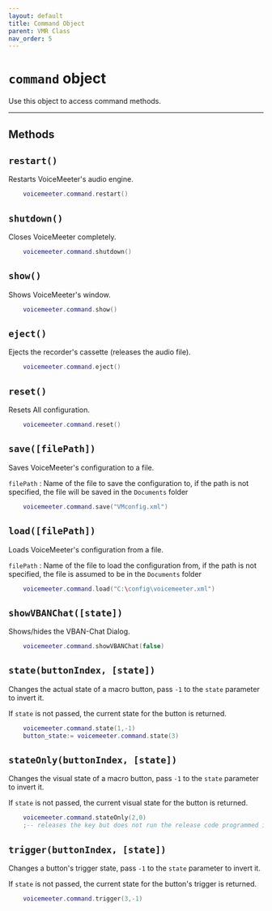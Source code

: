 ```yaml
---
layout: default
title: Command Object
parent: VMR Class
nav_order: 5
---
```

# `command` object

Use this object to access command methods.

---

## Methods

## `restart()`
Restarts VoiceMeeter's audio engine.

```lua
    voicemeeter.command.restart()
```

## `shutdown()`
Closes VoiceMeeter completely.

```lua
    voicemeeter.command.shutdown()
```

## `show()`
Shows VoiceMeeter's window.

```lua
    voicemeeter.command.show()
```

## `eject()`
Ejects the recorder's cassette (releases the audio file).

```lua
    voicemeeter.command.eject()
```

## `reset()`
Resets All configuration.

```lua
    voicemeeter.command.reset()
```

## `save([filePath])`
Saves VoiceMeeter's configuration to a file.

`filePath` : Name of the file to save the configuration to, if the path is not specified, the file will be saved in the `Documents` folder

```lua
    voicemeeter.command.save("VMconfig.xml")
```

## `load([filePath])`
Loads VoiceMeeter's configuration from a file.

`filePath` : Name of the file to load the configuration from, if the path is not specified, the file is assumed to be in the `Documents` folder

```lua
    voicemeeter.command.load("C:\config\voicemeeter.xml")
```

## `showVBANChat([state])`
Shows/hides the VBAN-Chat Dialog.

```lua
    voicemeeter.command.showVBANChat(false)
```

## `state(buttonIndex, [state])`
Changes the actual state of a macro button, pass `-1` to the `state` parameter to invert it.

If `state` is not passed, the current state for the button is returned.
```lua
    voicemeeter.command.state(1,-1)
    button_state:= voicemeeter.command.state(3)
```

## `stateOnly(buttonIndex, [state])`
Changes the visual state of a macro button, pass `-1` to the `state` parameter to invert it.

If `state` is not passed, the current visual state for the button is returned.
```lua
    voicemeeter.command.stateOnly(2,0)
    ;-- releases the key but does not run the release code programmed into the macrobutton.
```

## `trigger(buttonIndex, [state])`
Changes a button's trigger state, pass `-1` to the `state` parameter to invert it.

If `state` is not passed, the current state for the button's trigger is returned.
```lua
    voicemeeter.command.trigger(3,-1)
```